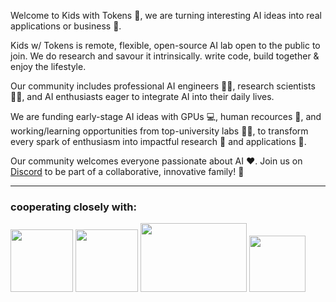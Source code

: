 Welcome to Kids with Tokens 🌟, we are turning interesting AI ideas into real applications or business 💭.

Kids w/ Tokens is remote, flexible, open-source AI lab open to the public to join. We do research and savour it intrinsically. write code, build together & enjoy the lifestyle.

Our community includes professional AI engineers 👩‍💻, research scientists 🧑‍🔬, and AI enthusiasts eager to integrate AI into their daily lives.

We are funding early-stage AI ideas with GPUs 💻, human recources 🧠, and working/learning opportunities from top-university labs 👨‍🏫, to transform every spark of enthusiasm into impactful research 🔬 and applications 🚀.

Our community welcomes everyone passionate about AI ❤️. Join us on [Discord](https://discord.gg/4ReCQaDe) to be part of a collaborative, innovative family! 🤝

---------------------------------------------------------------------------------------------------------------------------------------------------------------------------------------------

### cooperating closely with:
<p align="left">
  <img src="https://github.com/KidsWithTokens/.github/blob/main/university-of-oxford-logo-1.png.webp" width="100" height="100" />
  <img src="https://github.com/KidsWithTokens/.github/blob/main/cmu-logo.png" width="100" height="100" />
  <img src="https://github.com/KidsWithTokens/.github/blob/main/nus_logo_full-horizontal.jpg" width="170" height="110" />
  <img src="https://github.com/KidsWithTokens/.github/blob/main/discord_logo.png" width="90" height="90" />
</p>

<!--

**Here are some ideas to get you started:**

🙋‍♀️ A short introduction - what is your organization all about?
🌈 Contribution guidelines - how can the community get involved?
👩‍💻 Useful resources - where can the community find your docs? Is there anything else the community should know?
🍿 Fun facts - what does your team eat for breakfast?
🧙 Remember, you can do mighty things with the power of [Markdown](https://docs.github.com/github/writing-on-github/getting-started-with-writing-and-formatting-on-github/basic-writing-and-formatting-syntax)
-->
